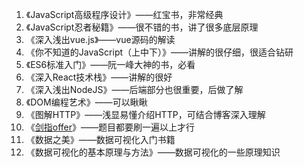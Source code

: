 1. 《JavaScript高级程序设计》——红宝书，非常经典 
2. 《JavaScript忍者秘籍》——很不错的书，讲了很多底层原理 
3. 《深入浅出vue.js》——vue源码的解读
4. 《你不知道的JavaScript（上中下）》——讲解的很仔细，很适合钻研
5. 《ES6标准入门》——阮一峰大神的书，必看
6. 《深入React技术栈》——讲解的很好
7. 《深入浅出NodeJS》——后端部分也很重要，后做了解
8. 《DOM编程艺术》——可以瞅瞅
9. 《图解HTTP》——浅显易懂介绍HTTP，可结合博客深入理解 
10. 《[剑指offer]()》——题目都要刷一遍以上才行 
11. 《数据之美》——数据可视化入门书籍 
12. 《数据可视化的基本原理与方法》——数据可视化的一些原理知识

